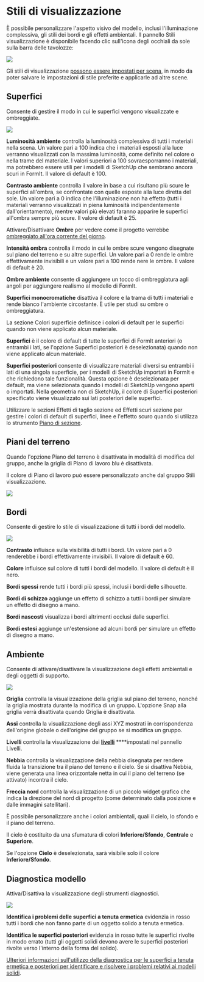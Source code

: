 # Stili di visualizzazione

È possibile personalizzare l'aspetto visivo del modello, inclusi l'illuminazione complessiva, gli stili dei bordi e gli effetti ambientali. Il pannello Stili visualizzazione è disponibile facendo clic sull'icona degli occhiali da sole sulla barra delle tavolozze:

![](../.gitbook/assets/20200307-visual-styles-icon.png)

Gli stili di visualizzazione [possono essere impostati per scena](https://windows.help.formit.autodesk.com/building-the-farnsworth-house/visual-settings), in modo da poter salvare le impostazioni di stile preferite e applicarle ad altre scene.

## Superfici 

Consente di gestire il modo in cui le superfici vengono visualizzate e ombreggiate.

![](../.gitbook/assets/visual_styles%20%281%29.png)

**Luminosità ambiente** controlla la luminosità complessiva di tutti i materiali nella scena. Un valore pari a 100 indica che i materiali esposti alla luce verranno visualizzati con la massima luminosità, come definito nel colore o nella trame del materiale. I valori superiori a 100 sovraesporranno i materiali, ma potrebbero essere utili per i modelli di SketchUp che sembrano ancora scuri in FormIt. Il valore di default è 100.

**Contrasto ambiente** controlla il valore in base a cui risultano più scure le superfici all'ombra, se confrontate con quelle esposte alla luce diretta del sole. Un valore pari a 0 indica che l'illuminazione non ha effetto \(tutti i materiali verranno visualizzati in piena luminosità indipendentemente dall'orientamento\), mentre valori più elevati faranno apparire le superfici all'ombra sempre più scure. Il valore di default è 25.

Attivare/Disattivare **Ombre** per vedere come il progetto verrebbe [ombreggiato all'ora corrente del giorno](https://windows.help.formit.autodesk.com/tool-library/shadows).

**Intensità ombra** controlla il modo in cui le ombre scure vengono disegnate sul piano del terreno e su altre superfici. Un valore pari a 0 rende le ombre effettivamente invisibili e un valore pari a 100 rende nere le ombre. Il valore di default è 20.

**Ombre ambiente** consente di aggiungere un tocco di ombreggiatura agli angoli per aggiungere realismo al modello di FormIt.

**Superfici monocromatiche** disattiva il colore e la trama di tutti i materiali e rende bianco l'ambiente circostante. È utile per studi su ombre o ombreggiatura.

La sezione Colori superficie definisce i colori di default per le superfici quando non viene applicato alcun materiale.

**Superfici** è il colore di default di tutte le superfici di FormIt anteriori \(o entrambi i lati, se l'opzione Superfici posteriori è deselezionata\) quando non viene applicato alcun materiale.

**Superfici posteriori** consente di visualizzare materiali diversi su entrambi i lati di una singola superficie, per i modelli di SketchUp importati in FormIt e che richiedono tale funzionalità. Questa opzione è deselezionata per default, ma viene selezionata quando i modelli di SketchUp vengono aperti o importati. Nella geometria non di SketchUp, il colore di Superfici posteriori specificato viene visualizzato sui lati posteriori delle superfici.

Utilizzare le sezioni Effetti di taglio sezione ed Effetti scuri sezione per gestire i colori di default di superfici, linee e l'effetto scuro quando si utilizza lo strumento [Piano di sezione](section-planes.md).

## Piani del terreno

Quando l'opzione Piano del terreno è disattivata in modalità di modifica del gruppo, anche la griglia di Piano di lavoro blu è disattivata.

Il colore di Piano di lavoro può essere personalizzato anche dal gruppo Stili visualizzazione.

![](../.gitbook/assets/screen-shot-2020-03-30-at-1.30.16-pm.png)

## Bordi

Consente di gestire lo stile di visualizzazione di tutti i bordi del modello.

![](../.gitbook/assets/edges.PNG)

**Contrasto** influisce sulla visibilità di tutti i bordi. Un valore pari a 0 renderebbe i bordi effettivamente invisibili. Il valore di default è 60.

**Colore** influisce sul colore di tutti i bordi del modello. Il valore di default è il nero.

**Bordi spessi** rende tutti i bordi più spessi, inclusi i bordi delle silhouette.

**Bordi di schizzo** aggiunge un effetto di schizzo a tutti i bordi per simulare un effetto di disegno a mano.

**Bordi nascosti** visualizza i bordi altrimenti occlusi dalle superfici.

**Bordi estesi** aggiunge un'estensione ad alcuni bordi per simulare un effetto di disegno a mano.

## Ambiente

Consente di attivare/disattivare la visualizzazione degli effetti ambientali e degli oggetti di supporto.

![](../.gitbook/assets/environment.PNG)

**Griglia** controlla la visualizzazione della griglia sul piano del terreno, nonché la griglia mostrata durante la modifica di un gruppo. L'opzione Snap alla griglia verrà disattivata quando Griglia è disattivata.

**Assi** controlla la visualizzazione degli assi XYZ mostrati in corrispondenza dell'origine globale o dell'origine del gruppo se si modifica un gruppo.

**Livelli** controlla la visualizzazione dei [**livelli**](levels-and-area.md) ****impostati nel pannello Livelli.

**Nebbia** controlla la visualizzazione della nebbia disegnata per rendere fluida la transizione tra il piano del terreno e il cielo. Se si disattiva Nebbia, viene generata una linea orizzontale netta in cui il piano del terreno \(se attivato\) incontra il cielo.

**Freccia nord** controlla la visualizzazione di un piccolo widget grafico che indica la direzione del nord di progetto \(come determinato dalla posizione e dalle immagini satellitari\).

È possibile personalizzare anche i colori ambientali, quali il cielo, lo sfondo e il piano del terreno.

Il cielo è costituito da una sfumatura di colori **Inferiore/Sfondo**, **Centrale** e **Superiore**.

Se l'opzione **Cielo** è deselezionata, sarà visibile solo il colore **Inferiore/Sfondo**.

## Diagnostica modello

Attiva/Disattiva la visualizzazione degli strumenti diagnostici.

![](../.gitbook/assets/diagnostics.PNG)

**Identifica i problemi delle superfici a tenuta ermetica** evidenzia in rosso tutti i bordi che non fanno parte di un oggetto solido a tenuta ermetica.

**Identifica le superfici posteriori** evidenzia in rosso tutte le superfici rivolte in modo errato \(tutti gli oggetti solidi devono avere le superfici posteriori rivolte verso l'interno della forma del solido\).

[Ulteriori informazioni sull'utilizzo della diagnostica per le superfici a tenuta ermetica e posteriori per identificare e risolvere i problemi relativi ai modelli solidi](https://formit.autodesk.com/blog/post/repairing-solid-models).


